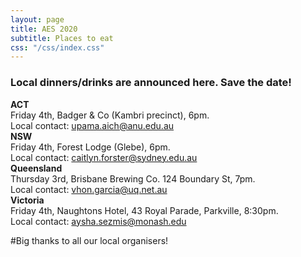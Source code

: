 ```yaml
---
layout: page
title: AES 2020
subtitle: Places to eat
css: "/css/index.css"
---
```

### Local dinners/drinks are announced here. Save the date!  

**ACT**  
Friday 4th, Badger & Co (Kambri precinct), 6pm.   
Local contact: upama.aich@anu.edu.au  
**NSW**  
Friday 4th, Forest Lodge (Glebe), 6pm.    
Local contact: caitlyn.forster@sydney.edu.au  
**Queensland**  
Thursday 3rd, Brisbane Brewing Co. 124 Boundary St, 7pm.  
Local contact: vhon.garcia@uq.net.au  
**Victoria**  
Friday 4th, Naughtons Hotel, 43 Royal Parade, Parkville, 8:30pm.    
Local contact: aysha.sezmis@monash.edu  

#Big thanks to all our local organisers! 

